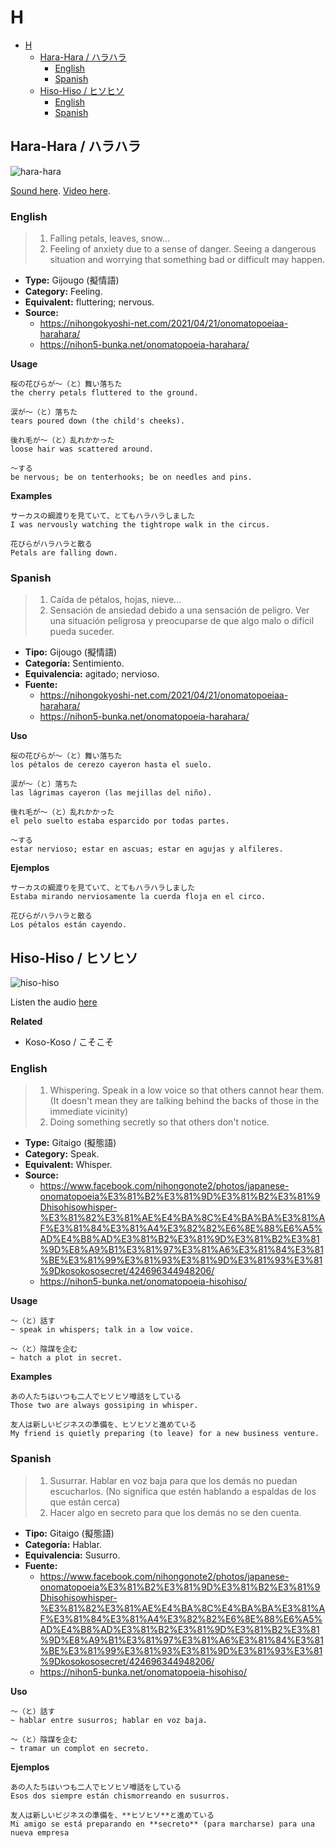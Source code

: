 # H

- [H](#h)
  - [Hara-Hara / ハラハラ](#hara-hara--ハラハラ)
    - [English](#english)
    - [Spanish](#spanish)
  - [Hiso-Hiso / ヒソヒソ](#hiso-hiso--ヒソヒソ)
    - [English](#english-1)
    - [Spanish](#spanish-1)

## Hara-Hara / ハラハラ

![hara-hara](https://3.bp.blogspot.com/-FrC2klXUAJ8/WoJrZNGIpPI/AAAAAAAABRw/b4S-SmED8zEZ9NUEivHgm9Foa9mpcIrOwCLcBGAs/s1600/hara.jpg)

[Sound here](http://assets.languagepod101.com/dictionary/japanese/audiomp3.php?kana=はらはら). [Video here](https://www.youtube.com/watch?v=Nk8hdJuvGUc).

### English

> 1. Falling petals, leaves, snow…
> 2. Feeling of anxiety due to a sense of danger. Seeing a dangerous situation and worrying that something bad or difficult may happen.

- **Type:** Gijougo (擬情語)
- **Category:** Feeling.
- **Equivalent:** fluttering; nervous.
- **Source:** 
  - https://nihongokyoshi-net.com/2021/04/21/onomatopoeiaa-harahara/
  - https://nihon5-bunka.net/onomatopoeia-harahara/

**Usage**
```
桜の花びらが〜（と）舞い落ちた
the cherry petals fluttered to the ground.

涙が〜（と）落ちた
tears poured down (the child's cheeks).

後れ毛が〜（と）乱れかかった
loose hair was scattered around.

〜する
be nervous; be on tenterhooks; be on needles and pins.
```

**Examples**
```
サーカスの綱渡りを見ていて、とてもハラハラしました
I was nervously watching the tightrope walk in the circus.

花びらがハラハラと散る
Petals are falling down.
```

### Spanish

> 1. Caída de pétalos, hojas, nieve...
> 2. Sensación de ansiedad debido a una sensación de peligro. Ver una situación peligrosa y preocuparse de que algo malo o difícil pueda suceder.

- **Tipo:** Gijougo (擬情語)
- **Categoría:** Sentimiento.
- **Equivalencia:** agitado; nervioso.
- **Fuente:** 
  - https://nihongokyoshi-net.com/2021/04/21/onomatopoeiaa-harahara/
  - https://nihon5-bunka.net/onomatopoeia-harahara/

**Uso**
```
桜の花びらが〜（と）舞い落ちた
los pétalos de cerezo cayeron hasta el suelo.

涙が〜（と）落ちた
las lágrimas cayeron (las mejillas del niño).

後れ毛が〜（と）乱れかかった
el pelo suelto estaba esparcido por todas partes.

〜する
estar nervioso; estar en ascuas; estar en agujas y alfileres.
```

**Ejemplos**
```
サーカスの綱渡りを見ていて、とてもハラハラしました
Estaba mirando nerviosamente la cuerda floja en el circo.

花びらがハラハラと散る
Los pétalos están cayendo.
```

## Hiso-Hiso / ヒソヒソ

![hiso-hiso](https://blog-imgs-61-origin.fc2.com/m/i/s/misheep/20141112193425dfb.jpg)

Listen the audio [here](http://assets.languagepod101.com/dictionary/japanese/audiomp3.php?kana=ヒソヒソ)

**Related**
- Koso-Koso / こそこそ

### English

> 1. Whispering. Speak in a low voice so that others cannot hear them. (It doesn't mean they are talking behind the backs of those in the immediate vicinity)
> 2. Doing something secretly so that others don't notice.

- **Type:** Gitaigo (擬態語)
- **Category:** Speak.
- **Equivalent:** Whisper.
- **Source:** 
  - https://www.facebook.com/nihongonote2/photos/japanese-onomatopoeia%E3%81%B2%E3%81%9D%E3%81%B2%E3%81%9Dhisohisowhisper-%E3%81%82%E3%81%AE%E4%BA%8C%E4%BA%BA%E3%81%AF%E3%81%84%E3%81%A4%E3%82%82%E6%8E%88%E6%A5%AD%E4%B8%AD%E3%81%B2%E3%81%9D%E3%81%B2%E3%81%9D%E8%A9%B1%E3%81%97%E3%81%A6%E3%81%84%E3%81%BE%E3%81%99%E3%81%93%E3%81%9D%E3%81%93%E3%81%9Dkosokososecret/424696344948206/
  - https://nihon5-bunka.net/onomatopoeia-hisohiso/

**Usage**
```
〜（と）話す
~ speak in whispers; talk in a low voice.

〜（と）陰謀を企む
~ hatch a plot in secret.
```

**Examples**
```
あの人たちはいつも二人でヒソヒソ噂話をしている
Those two are always gossiping in whisper.

友人は新しいビジネスの準備を、ヒソヒソと進めている
My friend is quietly preparing (to leave) for a new business venture.
```

### Spanish

> 1. Susurrar. Hablar en voz baja para que los demás no puedan escucharlos. (No significa que estén hablando a espaldas de los que están cerca)
> 2. Hacer algo en secreto para que los demás no se den cuenta.

- **Tipo:** Gitaigo (擬態語)
- **Categoría:** Hablar.
- **Equivalencia:** Susurro.
- **Fuente:** 
  - https://www.facebook.com/nihongonote2/photos/japanese-onomatopoeia%E3%81%B2%E3%81%9D%E3%81%B2%E3%81%9Dhisohisowhisper-%E3%81%82%E3%81%AE%E4%BA%8C%E4%BA%BA%E3%81%AF%E3%81%84%E3%81%A4%E3%82%82%E6%8E%88%E6%A5%AD%E4%B8%AD%E3%81%B2%E3%81%9D%E3%81%B2%E3%81%9D%E8%A9%B1%E3%81%97%E3%81%A6%E3%81%84%E3%81%BE%E3%81%99%E3%81%93%E3%81%9D%E3%81%93%E3%81%9Dkosokososecret/424696344948206/
  - https://nihon5-bunka.net/onomatopoeia-hisohiso/

**Uso**
```
〜（と）話す
~ hablar entre susurros; hablar en voz baja.

〜（と）陰謀を企む
~ tramar un complot en secreto.
```

**Ejemplos**
```
あの人たちはいつも二人でヒソヒソ噂話をしている
Esos dos siempre están chismorreando en susurros.

友人は新しいビジネスの準備を、**ヒソヒソ**と進めている
Mi amigo se está preparando en **secreto** (para marcharse) para una nueva empresa
```